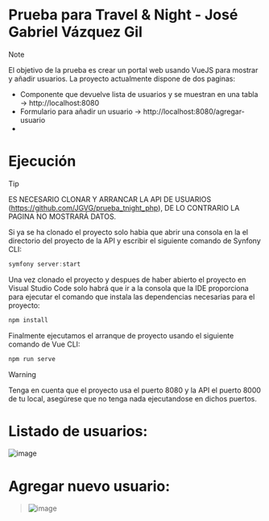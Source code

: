 # Prueba para Travel & Night - José Gabriel Vázquez Gil

> [!NOTE]
> El objetivo de la prueba es crear un portal web usando VueJS para mostrar y añadir usuarios.
> La proyecto actualmente dispone de dos paginas:
> - Componente que devuelve lista de usuarios y se muestran en una tabla -> http://localhost:8080
> - Formulario para añadir un usuario -> http://localhost:8080/agregar-usuario
> - 

# Ejecución

> [!TIP]
> ES NECESARIO CLONAR Y ARRANCAR LA API DE USUARIOS (https://github.com/JGVG/prueba_tnight_php), DE LO CONTRARIO LA PAGINA NO MOSTRARÁ DATOS.
>
> Si ya se ha clonado el proyecto solo habia que abrir una consola en la el directorio del proyecto de la API y escribir el siguiente comando de Synfony CLI:
> 
> ```js
> symfony server:start
> ```

Una vez clonado el proyecto y despues de haber abierto el proyecto en Visual Studio Code solo habrá que ir a la consola que la IDE proporciona para ejecutar el comando que instala las dependencias necesarias para el proyecto:

```js
npm install
```

Finalmente ejecutamos el arranque de proyecto usando el siguiente comando de Vue CLI:

```js
npm run serve
```


> [!WARNING]
> Tenga en cuenta que el proyecto usa el puerto 8080 y la API el puerto 8000 de tu local, asegúrese que no tenga nada ejecutandose en dichos puertos.


# Listado de usuarios:

![image](https://github.com/JGVG/prueba_tnight_vue/assets/37996973/8715e3cd-7e41-4822-9257-fbf53f58443a)

# Agregar nuevo usuario:

> ![image](https://github.com/JGVG/prueba_tnight_vue/assets/37996973/f6439d8d-a42c-4d68-90ac-fdd2fd7aa13f)

